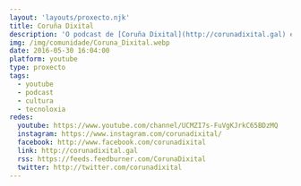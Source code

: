 ```yaml
---
layout: 'layouts/proxecto.njk'
title: Coruña Dixital
description: 'O podcast de [Coruña Dixital](http://corunadixital.gal) é un espazo sonoro no que compartir todo o que se desenvolve na cidade no ámbito da cultura dixital e tecnolóxica. E o que é máis importante: un espazo no que coñecer de primeira man a moitas das persoas que o fan posible. Se queres inspirarte e experimentar coa cultura dixital da Coruña, este é o teu podcast ;)'
img: /img/comunidade/Coruna_Dixital.webp
date: 2016-05-30 16:04:00
platform: youtube
type: proxecto
tags:
  - youtube
  - podcast
  - cultura
  - tecnoloxia
redes:
  youtube: https://www.youtube.com/channel/UCMZI7s-FuVgKJrkC65BDzMQ
  instagram: https://www.instagram.com/corunadixital/
  facebook: http://www.facebook.com/corunadixital
  link: http://corunadixital.gal
  rss: https://feeds.feedburner.com/CorunaDixital
  twitter: http://twitter.com/corunadixital
---
```

